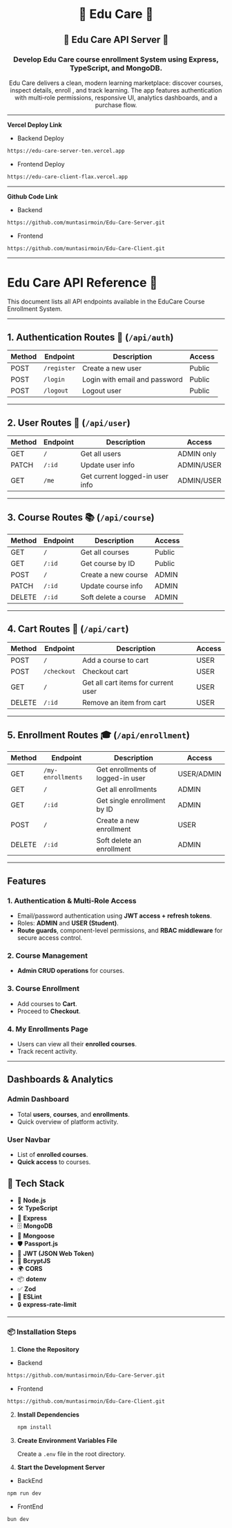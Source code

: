 <h1 align="center">📖 Edu Care 📖 </h1>
<h2 align="center">🚀 Edu Care API Server 🚀</h2>
<h3 align="center">Develop Edu Care course enrollment System using Express, TypeScript, and MongoDB. </h3>

<p align="center">
  Edu Care delivers a clean, modern learning marketplace: discover courses, inspect details, enroll , and track learning. The app features authentication with multi‑role permissions, responsive UI, analytics dashboards, and a purchase flow.

</p>

---

**Vercel Deploy Link**

- Backend Deploy

```bash
https://edu-care-server-ten.vercel.app
```

- Frontend Deploy

```bash
https://edu-care-client-flax.vercel.app
```

---

**Github Code Link**

- Backend

```bash
https://github.com/muntasirmoin/Edu-Care-Server.git
```

- Frontend

```bash
https://github.com/muntasirmoin/Edu-Care-Client.git
```

---

# Edu Care API Reference 🚀

This document lists all API endpoints available in the EduCare Course Enrollment System.

---

## **1. Authentication Routes** 🔑 (`/api/auth`)

| Method | Endpoint    | Description                   | Access |
| ------ | ----------- | ----------------------------- | ------ |
| POST   | `/register` | Create a new user             | Public |
| POST   | `/login`    | Login with email and password | Public |
| POST   | `/logout`   | Logout user                   | Public |

---

## **2. User Routes** 👤 (`/api/user`)

| Method | Endpoint | Description                     | Access     |
| ------ | -------- | ------------------------------- | ---------- |
| GET    | `/`      | Get all users                   | ADMIN only |
| PATCH  | `/:id`   | Update user info                | ADMIN/USER |
| GET    | `/me`    | Get current logged-in user info | ADMIN/USER |

---

## **3. Course Routes** 📚 (`/api/course`)

| Method | Endpoint | Description          | Access |
| ------ | -------- | -------------------- | ------ |
| GET    | `/`      | Get all courses      | Public |
| GET    | `/:id`   | Get course by ID     | Public |
| POST   | `/`      | Create a new course  | ADMIN  |
| PATCH  | `/:id`   | Update course info   | ADMIN  |
| DELETE | `/:id`   | Soft delete a course | ADMIN  |

---

## **4. Cart Routes** 🛒 (`/api/cart`)

| Method | Endpoint    | Description                         | Access |
| ------ | ----------- | ----------------------------------- | ------ |
| POST   | `/`         | Add a course to cart                | USER   |
| POST   | `/checkout` | Checkout cart                       | USER   |
| GET    | `/`         | Get all cart items for current user | USER   |
| DELETE | `/:id`      | Remove an item from cart            | USER   |

---

## **5. Enrollment Routes** 🎓 (`/api/enrollment`)

| Method | Endpoint          | Description                       | Access     |
| ------ | ----------------- | --------------------------------- | ---------- |
| GET    | `/my-enrollments` | Get enrollments of logged-in user | USER/ADMIN |
| GET    | `/`               | Get all enrollments               | ADMIN      |
| GET    | `/:id`            | Get single enrollment by ID       | ADMIN      |
| POST   | `/`               | Create a new enrollment           | USER       |
| DELETE | `/:id`            | Soft delete an enrollment         | ADMIN      |

---

## Features

### 1. Authentication & Multi‑Role Access

- Email/password authentication using **JWT access + refresh tokens**.
- Roles: **ADMIN** and **USER (Student)**.
- **Route guards**, component-level permissions, and **RBAC middleware** for secure access control.

### 2. Course Management

- **Admin CRUD operations** for courses.

### 3. Course Enrollment

- Add courses to **Cart**.
- Proceed to **Checkout**.

### 4. My Enrollments Page

- Users can view all their **enrolled courses**.
- Track recent activity.

---

## Dashboards & Analytics

### Admin Dashboard

- Total **users**, **courses**, and **enrollments**.
- Quick overview of platform activity.

### User Navbar

- List of **enrolled courses**.
- **Quick access** to courses.

## 🧰 Tech Stack

- 🔲 **Node.js**
- 🛠 **TypeScript**
- 🚀 **Express**
- 🗄 **MongoDB**
- 🧰 **Mongoose**
- 🛡 **Passport.js**
- 🪪 **JWT (JSON Web Token)**
- 🔐 **BcryptJS**
- 🌍 **CORS**
- 📦 **dotenv**
- ✅ **Zod**
- 🧹 **ESLint**
- 🔒 **express-rate-limit**

---

### 📦 Installation Steps

1. **Clone the Repository**

- Backend

```bash
https://github.com/muntasirmoin/Edu-Care-Server.git
```

- Frontend

```bash
https://github.com/muntasirmoin/Edu-Care-Client.git
```

2. **Install Dependencies**

   ```bash
   npm install
   ```

3. **Create Environment Variables File**

   Create a `.env` file in the root directory.

4. **Start the Development Server**

- BackEnd

```bash
npm run dev
```

- FrontEnd

```bash
bun dev
```
